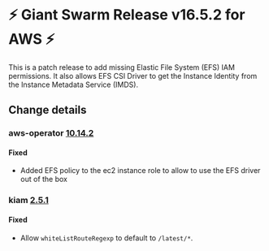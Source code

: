 # :zap: Giant Swarm Release v16.5.2 for AWS :zap:

This is a patch release to add missing Elastic File System (EFS) IAM permissions. It also allows EFS CSI Driver to get the Instance Identity from the Instance Metadata Service (IMDS).

## Change details


### aws-operator [10.14.2](https://github.com/giantswarm/aws-operator/releases/tag/v10.14.2)

#### Fixed
- Added EFS policy to the ec2 instance role to allow to use the EFS driver out of the box



### kiam [2.5.1](https://github.com/giantswarm/kiam-app/releases/tag/v2.5.1)

#### Fixed
- Allow `whiteListRouteRegexp` to default to `/latest/*`.




